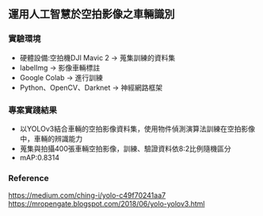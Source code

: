 ## 運用人工智慧於空拍影像之車輛識別
### 實驗環境
- 硬體設備:空拍機DJI Mavic 2 -> 蒐集訓練的資料集
- labelImg -> 影像車輛標註
- Google Colab -> 進行訓練
- Python、OpenCV、Darknet -> 神經網路框架
### 專案實踐結果
- 以YOLOv3結合車輛的空拍影像資料集，使用物件偵測演算法訓練在空拍影像中，車輛的辨識能力
- 蒐集與拍攝400張車輛空拍影像，訓練、驗證資料依8:2比例隨機區分
- mAP:0.8314
### Reference
https://medium.com/ching-i/yolo-c49f70241aa7
https://mropengate.blogspot.com/2018/06/yolo-yolov3.html
